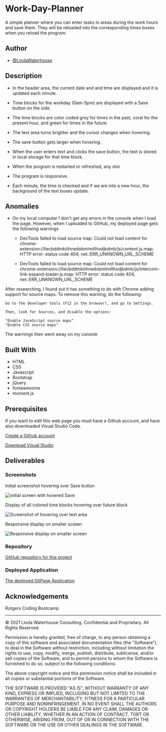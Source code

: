 # Work-Day-Planner
A simple planner where you can enter tasks in areas during the work hours and save them.  They will be reloaded into the corresponding times boxes when you reload the program.

## Author
- [@LindaWaterhouse](https://www.github.com/llwaterhouse)


## Description

* In the header area, the current date and and time are displayed and it is updated each minute.

* Time blocks for the workday (0am-5pm) are displayed with a Save button on the side.

* The time blocks are color coded grey for times in the past, coral for the present hour, and green for times in the future.

* The text area turns brighter and the cursor changes when hovering.

* The save button gets larger when hovering.

* When the user enters text and clicks the save button, the text is stored in local storage for that time block.  

* When the program is restarted or refreshed, any stor

* The program is responsive.

* Each minute, the time is checked and if we are into a new hour, the background of the text boxes update.

## Anomalies

* On my local computer I don't get any errors in the console when I load the page.  However, when I uploaded to GitHub, my deployed page gets the following warnings
    * DevTools failed to load source map: Could not load content for chrome-extension://liecbddmkiiihnedobmlmillhodjkdmb/js/content.js.map: HTTP error: status code 404, net::ERR_UNKNOWN_URL_SCHEME

    * DevTools failed to load source map: Could not load content for chrome-extension://liecbddmkiiihnedobmlmillhodjkdmb/js/intercom-link-expand-loader.js.map: HTTP error: status code 404, net::ERR_UNKNOWN_URL_SCHEME

After researching, I found out it has something to do with Chrome adding support for source maps.  To remove this warning, do the following:


    Go to the developer tools (F12 in the browser), and go to Settings.

    Then, look for Sources, and disable the options:

    "Enable JavaScript source maps"
    "Enable CSS source maps"

The warnings then went away on my console

## Built With

* HTML
* CSS
* Javascript
* Bootstrap
* jQuery
* fontawesome
* moment.js

## Prerequisites

If you want to edit this web page you must have a Github account, and have also downloaded Visual Studio Code.

[Create a Github account](https://github.com)

[Download Visual Studio](https://code.visualstudio.com/download/)


## Deliverables

### Screenshots

Initial screenshot hovering over Save button

![initial screen with hovered Save](assets/images/hovered-save.png)

Display of all colored time blocks hovering over future block

![Screenshot of hovering over text area ](assets/images/hovered-textarea.png)

Responsive display on smaller screen

![Responsive display on smaller screen](assets/images/Responsive-Work-Day-Planner.png)


### Repository

[GitHub repository for this project](https://github.com/llwaterhouse/Work-Day-Planner)

### Deployed Application

[The deployed GitPage Application](https://llwaterhouse.github.io/Work-Day-Planner/)


## Acknowledgements

Rutgers Coding Bootcamp

---

© 2021 Linda Waterhouse Consulting. Confidential and Proprietary. All Rights Reserved.

Permission is hereby granted, free of charge, to any person obtaining a copy of this software and associated documentation files (the "Software"), to deal in the Software without restriction, including without limitation the rights to use, copy, modify, merge, publish, distribute, sublicense, and/or sell copies of the Software, and to permit persons to whom the Software is furnished to do so, subject to the following conditions:

The above copyright notice and this permission notice shall be included in all copies or substantial portions of the Software.

THE SOFTWARE IS PROVIDED "AS IS", WITHOUT WARRANTY OF ANY KIND, EXPRESS OR IMPLIED, INCLUDING BUT NOT LIMITED TO THE WARRANTIES OF MERCHANTABILITY, FITNESS FOR A PARTICULAR PURPOSE AND NONINFRINGEMENT. IN NO EVENT SHALL THE AUTHORS OR COPYRIGHT HOLDERS BE LIABLE FOR ANY CLAIM, DAMAGES OR OTHER LIABILITY, WHETHER IN AN ACTION OF CONTRACT, TORT OR OTHERWISE, ARISING FROM, OUT OF OR IN CONNECTION WITH THE SOFTWARE OR THE USE OR OTHER DEALINGS IN THE SOFTWARE.
